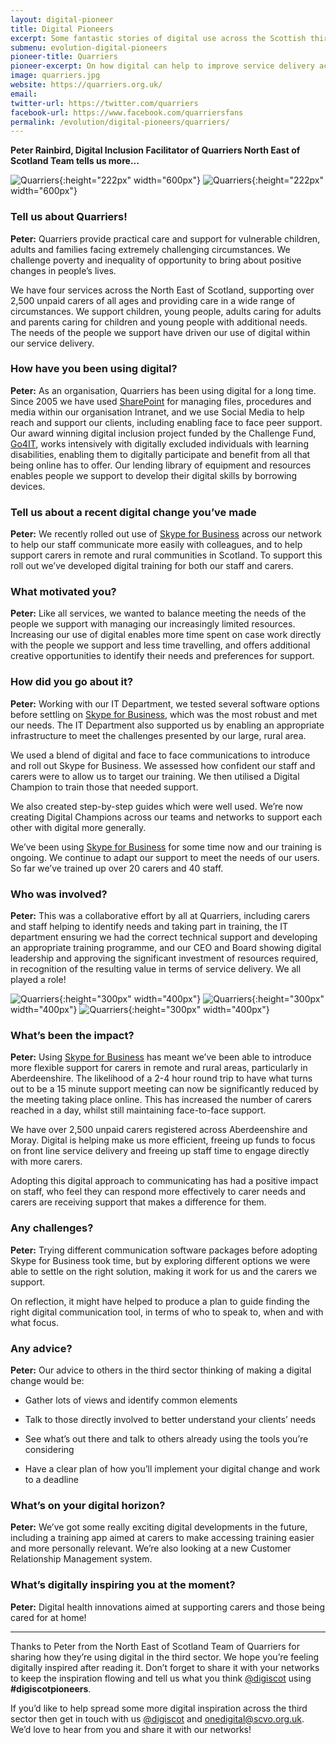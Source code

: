 ```yaml
---
layout: digital-pioneer
title: Digital Pioneers
excerpt: Some fantastic stories of digital use across the Scottish third sector. Read on to be inspired.
submenu: evolution-digital-pioneers
pioneer-title: Quarriers
pioneer-excerpt: On how digital can help to improve service delivery across remote and rural areas.
image: quarriers.jpg
website: https://quarriers.org.uk/
email:
twitter-url: https://twitter.com/quarriers
facebook-url: https://www.facebook.com/quarriersfans
permalink: /evolution/digital-pioneers/quarriers/
---
```

**Peter Rainbird, Digital Inclusion Facilitator of Quarriers North East of Scotland Team  tells us more...**

![Quarriers](digiscot.github.io/images/digital-pioneers/Quarriersreachyourtruepotential.jpg){:height="222px" width="600px"} ![Quarriers](digiscot.github.io/images/digital-pioneers/quarrierslaughing.jpg){:height="222px" width="600px"}

### Tell us about Quarriers!

**Peter:** Quarriers provide practical care and support for vulnerable children, adults and families facing extremely challenging circumstances. We challenge poverty and inequality of opportunity to bring about positive changes in people’s lives.

We have four services across the North East of Scotland, supporting over 2,500 unpaid carers of all ages and providing care in a wide range of circumstances. We support children, young people, adults caring for adults and parents caring for children and young people with additional needs. The needs of the people we support have driven our use of digital within our service delivery.

### How have you been using digital?

**Peter:** As an organisation, Quarriers has been using digital for a long time. Since 2005 we have used <a target='_blank' href="https://products.office.com/en-gb/nonprofit/office-365-nonprofit">SharePoint</a> for managing files, procedures and media within our organisation Intranet, and we use Social Media to help reach and support our clients, including enabling face to face peer support. Our award winning digital inclusion project funded by the Challenge Fund, <a target='_blank' href="https://digital.scvo.org.uk/projects/quarriers/">Go4IT</a>, works intensively with digitally excluded individuals with learning disabilities, enabling them to digitally participate and benefit from all that being online has to offer. Our lending library of equipment and resources enables people we support to develop their digital skills by borrowing devices.

### Tell us about a recent digital change you’ve made

**Peter:** We recently rolled out use of <a target='_blank' href="https://www.skype.com/en/business/skype-for-business/">Skype for Business</a>  across our network to help our staff communicate more easily with colleagues, and to help support carers in remote and rural communities in Scotland. To support this roll out we’ve developed digital training for both our staff and carers.

### What motivated you?

**Peter:** Like all services, we wanted to balance meeting the needs of the people we support with managing our increasingly limited resources. Increasing our use of digital enables more time spent on case work directly with the people we support and less time travelling, and offers additional creative opportunities to identify their needs and preferences for support.

### How did you go about it?

**Peter:** Working with our IT Department, we tested several software options before settling on <a target='_blank' href="https://www.skype.com/en/business/skype-for-business/">Skype for Business</a>, which was the most robust and met our needs. The IT Department also supported us by enabling an appropriate infrastructure to meet the challenges presented by our large, rural area.

We used a blend of digital and face to face communications to introduce and roll out Skype for Business. We assessed how confident our staff and carers were to allow us to target our training. We then utilised a Digital Champion to train those that needed support.

We also created step-by-step guides which were well used. We’re now creating Digital Champions across our teams and networks to support each other with digital more generally.

We’ve been using <a target='_blank' href="https://www.skype.com/en/business/skype-for-business/">Skype for Business</a> for some time now and our training is ongoing. We continue to adapt our support to meet the needs of our users. So far we’ve trained up over 20 carers and 40 staff.

### Who was involved?

**Peter:** This was a collaborative effort by all at Quarriers, including carers and staff helping to identify needs and taking part in training, the IT department ensuring we had the correct technical support and developing an appropriate training programme, and our CEO and Board showing digital leadership and approving the significant investment of resources required, in recognition of the resulting value in terms of service delivery. We all played a role!

![Quarriers](digiscot.github.io/images/digital-pioneers/Quarriersknitting.jpg){:height="300px" width="400px"} ![Quarriers](digiscot.github.io/images/digital-pioneers/Quarrierschatting.jpg){:height="300px" width="400px"} ![Quarriers](digiscot.github.io/images/digital-pioneers/Quarrierswheelchair.jpg){:height="300px" width="400px"}

### What’s been the impact?

**Peter:** Using <a target='_blank' href="https://www.skype.com/en/business/skype-for-business/">Skype for Business</a> has meant we’ve been able to introduce more flexible support for carers in remote and rural areas, particularly in Aberdeenshire. The likelihood of a 2-4 hour round trip to have what turns out to be a 15 minute support meeting can now be significantly reduced by the meeting taking place online. This has increased the number of carers reached in a day, whilst still maintaining face-to-face support.

We have over 2,500 unpaid carers registered across Aberdeenshire and Moray. Digital is helping make us more efficient, freeing up funds to focus on front line service delivery and freeing up staff time to engage directly with more carers.

Adopting this digital approach to communicating has had a positive impact on staff, who feel they can respond more effectively to carer needs and carers are receiving support that makes a difference for them.

### Any challenges?

**Peter:** Trying different communication software packages before adopting Skype for Business took time, but by exploring different options we were able to settle on the right solution, making it work for us and the carers we support.

On reflection, it might have helped to produce a plan to guide finding the right digital communication tool, in terms of who to speak to, when and with what focus.

### Any advice?

**Peter:** Our advice to others in the third sector thinking of making a digital change would be:

* Gather lots of views and identify common elements

* Talk to those directly involved to better understand your clients’ needs

* See what’s out there and talk to others already using the tools you’re considering

* Have a clear plan of how you’ll implement your digital change and work to a deadline

### What’s on your digital horizon?

**Peter:** We’ve got some really exciting digital developments in the future, including a training app aimed at carers to make accessing training easier and more personally relevant. We’re also looking at a new Customer Relationship Management system.

### What’s digitally inspiring you at the moment?

**Peter:** Digital health innovations aimed at supporting carers and those being cared for at home!

-----
Thanks to Peter from the North East of Scotland Team of Quarriers for sharing how they’re using digital in the third sector. We hope you’re feeling digitally inspired after reading it. Don’t forget to share it with your networks to keep the inspiration flowing and tell us what you think  <a href="https://twitter.com/digiscot?ref_src=twsrc%5Egoogle%7Ctwcamp%5Eserp%7Ctwgr%5Eauthor" target="_blank">@digiscot</a> using **#digiscotpioneers**.

If you’d like to help spread some more digital inspiration across the third sector then get in touch with us <a href="https://twitter.com/digiscot?ref_src=twsrc%5Egoogle%7Ctwcamp%5Eserp%7Ctwgr%5Eauthor" target="_blank">@digiscot</a> and <a href="mailto:onedigital@scvo.org.uk">onedigital@scvo.org.uk</a>.  We’d love to hear from you and share it with our networks!

